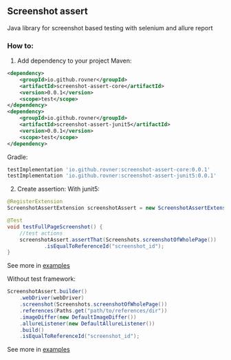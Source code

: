 ## Screenshot assert

Java library for screenshot based testing with selenium and allure report

### How to:
1. Add dependency to your project
Maven:
```xml
<dependency>
    <groupId>io.github.rovner</groupId>
    <artifactId>screenshot-assert-core</artifactId>
    <version>0.0.1</version>
    <scope>test</scope>
</dependency>
<dependency>
    <groupId>io.github.rovner</groupId>
    <artifactId>screenshot-assert-junit5</artifactId>
    <version>0.0.1</version>
    <scope>test</scope>
</dependency>
```
Gradle:
```groovy
testImplementation 'io.github.rovner:screenshot-assert-core:0.0.1'
testImplementation 'io.github.rovner:screenshot-assert-junit5:0.0.1'
```

2. Create assertion:
With junit5:
```java
@RegisterExtension
ScreenshotAssertExtension screenshotAssert = new ScreenshotAssertExtension(() -> webDriver);

@Test
void testFullPageScreenshot() {
    //test actions
    screenshotAssert.assertThat(Screenshots.screenshotOfWholePage())
            .isEqualToReferenceId("screenshot_id");
}
```
See more in [examples](examples/src/test/java/io/github/rovner/screenshot/assertions/examples/junit5)

Without test framework:
```java
ScreenshotAssert.builder()
    .webDriver(webDriver)
    .screenshot(Screenshots.screenshotOfWholePage())
    .references(Paths.get("path/to/references/dir"))
    .imageDiffer(new DefaultImageDiffer())
    .allureListener(new DefaultAllureListener())
    .build()
    .isEqualToReferenceId("screenshot_id");
```
See more in [examples](examples/src/test/java/io/github/rovner/screenshot/assertions/examples/plain)